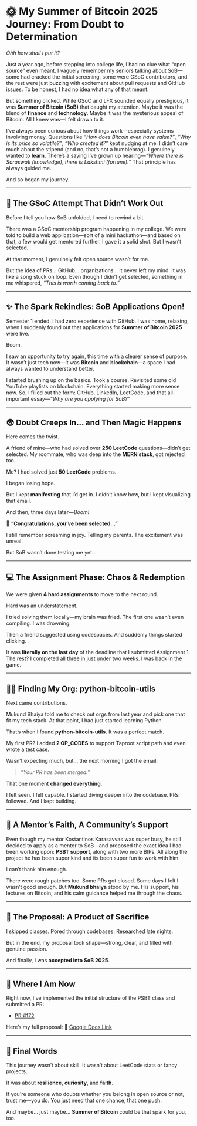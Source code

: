 # 🌞 My Summer of Bitcoin 2025 Journey: From Doubt to Determination

*Ohh how shall I put it?*

Just a year ago, before stepping into college life, I had no clue what “open source” even meant. I vaguely remember my seniors talking about SoB—some had cracked the initial screening, some were GSoC contributors, and the rest were just buzzing with excitement about pull requests and GitHub issues. To be honest, I had no idea what any of that meant.

But something clicked. While GSoC and LFX sounded equally prestigious, it was **Summer of Bitcoin (SoB)** that caught my attention. Maybe it was the blend of **finance** and **technology**. Maybe it was the mysterious appeal of Bitcoin. All I knew was—I felt drawn to it.

I’ve always been curious about how things work—especially systems involving money. Questions like *“How does Bitcoin even have value?”*, *“Why is its price so volatile?”*, *“Who created it?”* kept nudging at me. I didn’t care much about the stipend (and no, that’s not a humblebrag). I genuinely wanted to **learn**. There’s a saying I’ve grown up hearing—*“Where there is Saraswati (knowledge), there is Lakshmi (fortune).”* That principle has always guided me.

And so began my journey.

---

## 🧪 The GSoC Attempt That Didn’t Work Out

Before I tell you how SoB unfolded, I need to rewind a bit.

There was a GSoC mentorship program happening in my college. We were told to build a web application—sort of a mini hackathon—and based on that, a few would get mentored further. I gave it a solid shot. But I wasn’t selected.

At that moment, I genuinely felt open source wasn’t for me.

But the idea of PRs… GitHub… organizations… it never left my mind. It was like a song stuck on loop. Even though I didn’t get selected, something in me whispered, *“This is worth coming back to.”*

---

## ✨ The Spark Rekindles: SoB Applications Open!

Semester 1 ended. I had zero experience with GitHub. I was home, relaxing, when I suddenly found out that applications for **Summer of Bitcoin 2025** were live.

Boom.

I saw an opportunity to try again, this time with a clearer sense of purpose. It wasn’t just tech now—it was **Bitcoin** and **blockchain**—a space I had always wanted to understand better.

I started brushing up on the basics. Took a course. Revisited some old YouTube playlists on blockchain. Everything started making more sense now. So, I filled out the form: GitHub, LinkedIn, LeetCode, and that all-important essay—*“Why are you applying for SoB?”*

---

## 😨 Doubt Creeps In… and Then Magic Happens

Here comes the twist.

A friend of mine—who had solved over **250 LeetCode** questions—didn’t get selected. My roommate, who was deep into the **MERN stack**, got rejected too.

Me? I had solved just **50 LeetCode** problems.

I began losing hope.

But I kept **manifesting** that I’d get in. I didn’t know how, but I kept visualizing that email.

And then, three days later—*Boom!*

📩 **“Congratulations, you’ve been selected…”**

I still remember screaming in joy. Telling my parents. The excitement was unreal.

But SoB wasn’t done testing me yet…

---

## 💻 The Assignment Phase: Chaos & Redemption

We were given **4 hard assignments** to move to the next round.

Hard was an understatement.

I tried solving them locally—my brain was fried. The first one wasn’t even compiling. I was drowning.

Then a friend suggested using codespaces. And suddenly things started clicking.

It was **literally on the last day** of the deadline that I submitted Assignment 1. The rest? I completed all three in just under two weeks. I was back in the game.

---

## 🧑‍💻 Finding My Org: python-bitcoin-utils

Next came contributions.

Mukund Bhaiya told me to check out orgs from last year and pick one that fit my tech stack. At that point, I had just started learning Python.

That’s when I found **python-bitcoin-utils**. It was a perfect match.

My first PR? I added **2 OP\_CODES** to support Taproot script path and even wrote a test case.

Wasn’t expecting much, but… the next morning I got the email:

> *“Your PR has been merged.”*

That one moment **changed everything**.

I felt seen. I felt capable. I started diving deeper into the codebase. PRs followed. And I kept building.

---

## 🙏 A Mentor’s Faith, A Community’s Support

Even though my mentor Kostantinos Karasavvas was super busy, he still decided to apply as a mentor to SoB—and proposed the exact idea I had been working upon: **PSBT support**, along with two more BIPs. All along the project he has been super kind and its been  super fun to work with him.

I can’t thank him enough.

There were rough patches too. Some PRs got closed. Some days I felt I wasn’t good enough. But **Mukund bhaiya** stood by me. His support, his lectures on Bitcoin, and his calm guidance helped me through the chaos.

---

## 📝 The Proposal: A Product of Sacrifice

I skipped classes. Pored through codebases. Researched late nights.

But in the end, my proposal took shape—strong, clear, and filled with genuine passion.

And finally, I was **accepted into SoB 2025**.

---

## 🚀 Where I Am Now

Right now, I’ve implemented the initial structure of the PSBT class and submitted a PR:

* [PR #172](https://github.com/karask/python-bitcoin-utils/pull/172)

Here’s my full proposal:
📄 [Google Docs Link](https://docs.google.com/document/d/1ffyqEMyoJ9kHmmchV_fVM0hSeeWzcUkis0Vzlvk6z5Y/edit?tab=t.0)

---

## 🌱 Final Words

This journey wasn’t about skill. It wasn’t about LeetCode stats or fancy projects.

It was about **resilience**, **curiosity**, and **faith**.

If you're someone who doubts whether you belong in open source or not, trust me—you do. You just need that one chance, that one push.

And maybe… just maybe… **Summer of Bitcoin** could be that spark for you, too.
